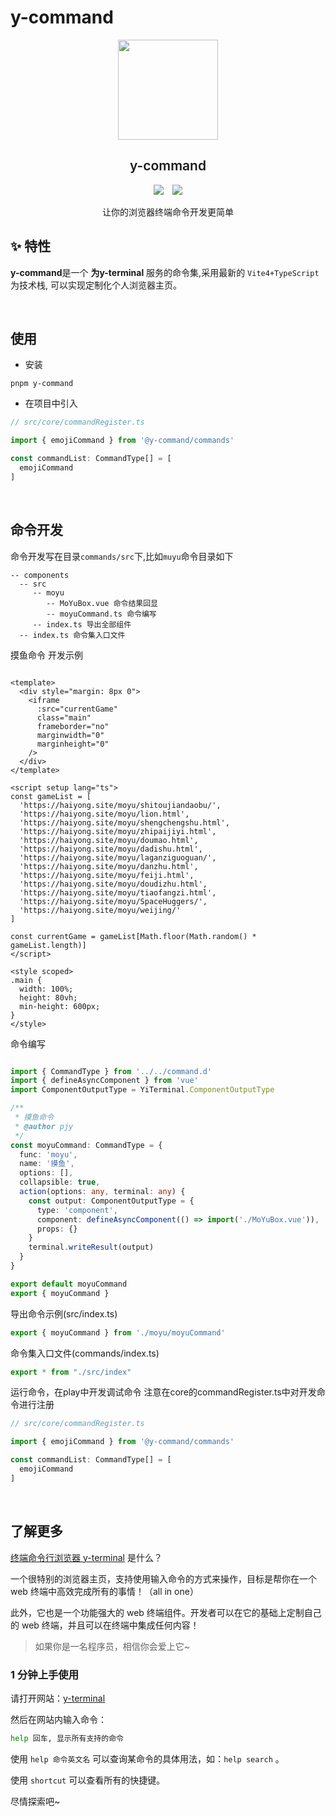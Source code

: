# y-command

<p align="center">
  <img height="160px" src="https://doc.panjingyi.top/blog/202207031041891.gif">
  <h2 align="center" style="font-weight: 600">y-command</h2>
</p>

<p align="center">
  <img  style="display:inline" src="https://img.shields.io/npm/v/y-command" />

  <img style="display:inline;margin-left:10px" src="https://img.shields.io/npm/dt/y-command" />
</p>

<p align="center">
  让你的浏览器终端命令开发更简单
</p>

## ✨ 特性
**y-command**是一个 **为y-terminal** 服务的命令集,采用最新的 `Vite4+TypeScript` 为技术栈, 可以实现定制化个人浏览器主页。

<br/>

## 使用
- 安装

```
pnpm y-command
```



- 在项目中引入

```ts
// src/core/commandRegister.ts

import { emojiCommand } from '@y-command/commands'

const commandList: CommandType[] = [
  emojiCommand
]
```
<br/>

## 命令开发

命令开发写在目录`commands/src`下,比如`muyu`命令目录如下

```
-- components
  -- src
     -- moyu
        -- MoYuBox.vue 命令结果回显
        -- moyuCommand.ts 命令编写
     -- index.ts 导出全部组件
  -- index.ts 命令集入口文件
```

摸鱼命令 开发示例

```vue

<template>
  <div style="margin: 8px 0">
    <iframe
      :src="currentGame"
      class="main"
      frameborder="no"
      marginwidth="0"
      marginheight="0"
    />
  </div>
</template>

<script setup lang="ts">
const gameList = [
  'https://haiyong.site/moyu/shitoujiandaobu/',
  'https://haiyong.site/moyu/lion.html',
  'https://haiyong.site/moyu/shengchengshu.html',
  'https://haiyong.site/moyu/zhipaijiyi.html',
  'https://haiyong.site/moyu/doumao.html',
  'https://haiyong.site/moyu/dadishu.html',
  'https://haiyong.site/moyu/laganziguoguan/',
  'https://haiyong.site/moyu/danzhu.html',
  'https://haiyong.site/moyu/feiji.html',
  'https://haiyong.site/moyu/doudizhu.html',
  'https://haiyong.site/moyu/tiaofangzi.html',
  'https://haiyong.site/moyu/SpaceHuggers/',
  'https://haiyong.site/moyu/weijing/'
]

const currentGame = gameList[Math.floor(Math.random() * gameList.length)]
</script>

<style scoped>
.main {
  width: 100%;
  height: 80vh;
  min-height: 600px;
}
</style>

```

命令编写
```ts

import { CommandType } from '../../command.d'
import { defineAsyncComponent } from 'vue'
import ComponentOutputType = YiTerminal.ComponentOutputType

/**
 * 摸鱼命令
 * @author pjy
 */
const moyuCommand: CommandType = {
  func: 'moyu',
  name: '摸鱼',
  options: [],
  collapsible: true,
  action(options: any, terminal: any) {
    const output: ComponentOutputType = {
      type: 'component',
      component: defineAsyncComponent(() => import('./MoYuBox.vue')),
      props: {}
    }
    terminal.writeResult(output)
  }
}

export default moyuCommand
export { moyuCommand }

```

导出命令示例(src/index.ts)

```ts
export { moyuCommand } from './moyu/moyuCommand'
```

命令集入口文件(commands/index.ts)

```ts
export * from "./src/index"
```

运行命令，在play中开发调试命令
注意在core的commandRegister.ts中对开发命令进行注册

```ts
// src/core/commandRegister.ts

import { emojiCommand } from '@y-command/commands'

const commandList: CommandType[] = [
  emojiCommand
]
```
<br/>

## 了解更多

[终端命令行浏览器 y-terminal](https://github.com/mengqiuleo/y-terminal) 是什么？

一个很特别的浏览器主页，支持使用输入命令的方式来操作，目标是帮你在一个 web 终端中高效完成所有的事情！（all in one）

此外，它也是一个功能强大的 web 终端组件。开发者可以在它的基础上定制自己的 web 终端，并且可以在终端中集成任何内容！

> 如果你是一名程序员，相信你会爱上它~

### 1 分钟上手使用

请打开网站：[y-terminal](https://terminal.panjingyi.top/#/)

然后在网站内输入命令：

```bash
help 回车, 显示所有支持的命令
```

使用  `help 命令英文名` 可以查询某命令的具体用法，如：`help search` 。

使用 `shortcut` 可以查看所有的快捷键。


尽情探索吧~